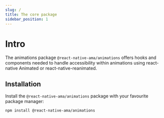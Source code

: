 ```yaml
---
slug: /
title: The core package
sidebar_position: 1
---
```


# Intro

The animations package `@react-native-ama/animations` offers hooks and components needed to handle accessibility within animations using react-native Animated or react-native-reanimated.

## Installation

Install the `@react-native-ama/animations` package with your favourite package manager:

```bash npm2yarn
npm install @react-native-ama/animations
```

